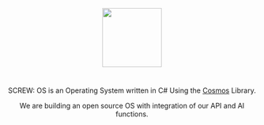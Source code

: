<div align="center">
    <img width="120px" style="margin-top: 120px" src="https://api.screwltd.com/v3/cloud/storage/get/os.png"> 
    <h1></h1>
    <p>SCREW: OS is an Operating System written in C# Using the <a href="https://github.com/CosmosOS/Cosmos">Cosmos</a> Library.</p>
    <p>We are building an open source OS with integration of our API and AI functions.</p>
</div>
